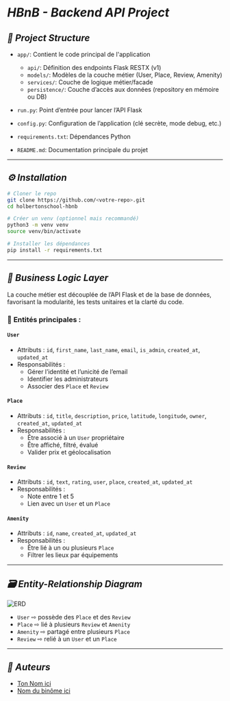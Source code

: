 
# ___HBnB - Backend API Project___

## ___📁 Project Structure___

- `app/`: Contient le code principal de l'application  
  - `api/`: Définition des endpoints Flask RESTX (v1)  
  - `models/`: Modèles de la couche métier (User, Place, Review, Amenity)  
  - `services/`: Couche de logique métier/facade  
  - `persistence/`: Couche d’accès aux données (repository en mémoire ou DB)  

- `run.py`: Point d’entrée pour lancer l’API Flask  
- `config.py`: Configuration de l’application (clé secrète, mode debug, etc.)  
- `requirements.txt`: Dépendances Python  
- `README.md`: Documentation principale du projet  

---

## ___⚙️ Installation___

```bash
# Cloner le repo
git clone https://github.com/<votre-repo>.git
cd holbertonschool-hbnb

# Créer un venv (optionnel mais recommandé)
python3 -m venv venv
source venv/bin/activate

# Installer les dépendances
pip install -r requirements.txt
```

---

## ___🧠 Business Logic Layer___

La couche métier est découplée de l’API Flask et de la base de données, favorisant la modularité, les tests unitaires et la clarté du code.

### 📌 **Entités principales :**

#### `User`  
- Attributs : `id`, `first_name`, `last_name`, `email`, `is_admin`, `created_at`, `updated_at`  
- Responsabilités :  
  - Gérer l’identité et l’unicité de l’email  
  - Identifier les administrateurs  
  - Associer des `Place` et `Review`  

#### `Place`  
- Attributs : `id`, `title`, `description`, `price`, `latitude`, `longitude`, `owner`, `created_at`, `updated_at`  
- Responsabilités :  
  - Être associé à un `User` propriétaire  
  - Être affiché, filtré, évalué  
  - Valider prix et géolocalisation  

#### `Review`  
- Attributs : `id`, `text`, `rating`, `user`, `place`, `created_at`, `updated_at`  
- Responsabilités :  
  - Note entre 1 et 5  
  - Lien avec un `User` et un `Place`  

#### `Amenity`  
- Attributs : `id`, `name`, `created_at`, `updated_at`  
- Responsabilités :  
  - Être lié à un ou plusieurs `Place`  
  - Filtrer les lieux par équipements  

---

## ___🗃️ Entity-Relationship Diagram___

![ERD](path/to/your/ER_diagram.png)

- `User` ⇨ possède des `Place` et des `Review`  
- `Place` ⇨ lié à plusieurs `Review` et `Amenity`  
- `Amenity` ⇨ partagé entre plusieurs `Place`  
- `Review` ⇨ relié à un `User` et un `Place`


---

## ___👥 Auteurs___

- [Ton Nom ici](https://github.com/ton-github)  
- [Nom du binôme ici](https://github.com/binome-github)

